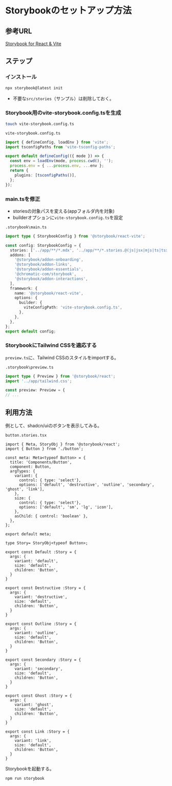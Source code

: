 # Storybookのセットアップ方法

## 参考URL

[Storybook for React & Vite](https://storybook.js.org/docs/get-started/frameworks/react-vite)

## ステップ

### インストール

```sh
npx storybook@latest init
```

- 不要な`src/stories`（サンプル）は削除しておく。

### Storybook用のvite-storybook.config.tsを生成

```sh
touch vite-storybook.config.ts
```

`vite-storybook.config.ts`

```ts
import { defineConfig, loadEnv } from 'vite';
import tsconfigPaths from 'vite-tsconfig-paths';

export default defineConfig(({ mode }) => {
  const env = loadEnv(mode, process.cwd(), '');
  process.env = { ...process.env, ...env };
  return {
    plugins: [tsconfigPaths()],
  };
});
```

### main.tsを修正

- storiesの対象パスを変える(appフォルダ内を対象)
- builderオプションに`vite-storybook.config.ts`を設定

`.storybook\main.ts`

```ts
import type { StorybookConfig } from '@storybook/react-vite';

const config: StorybookConfig = {
  stories: ['../app/**/*.mdx', '../app/**/*.stories.@(js|jsx|mjs|ts|tsx)'],
  addons: [
    '@storybook/addon-onboarding',
    '@storybook/addon-links',
    '@storybook/addon-essentials',
    '@chromatic-com/storybook',
    '@storybook/addon-interactions',
  ],
  framework: {
    name: '@storybook/react-vite',
    options: {
      builder: {
        viteConfigPath: 'vite-storybook.config.ts',
      },
    },
  },
};
export default config;
```

### StorybookにTailwind CSSを適応する

`preview.ts`に、Tailwind CSSのスタイルをimportする。

`.storybook\preview.ts`

```ts
import type { Preview } from '@storybook/react';
import '../app/tailwind.css';

const preview: Preview = {
// ...
```

## 利用方法

例として、shadcn/uiのボタンを表示してみる。

`button.stories.tsx`

```tsx
import { Meta, StoryObj } from '@storybook/react';
import { Button } from './button';

const meta: Meta<typeof Button> = {
  title: 'Components/Button',
  component: Button,
  argTypes: {
    variant: {
      control: { type: 'select'}, 
      options: ['default', 'destructive', 'outline', 'secondary', 'ghost', 'link'],
    },
    size: {
      control: { type: 'select'}, 
      options: ['default', 'sm', 'lg', 'icon'],
    },
    asChild: { control: 'boolean' },
  },
};

export default meta;

type Story= StoryObj<typeof Button>;

export const Default :Story = {
  args: {
    variant: 'default',
    size: 'default',
    children: 'Button',
  }
}

export const Destructive :Story = {
  args: {
    variant: 'destructive',
    size: 'default',
    children: 'Button',
  }
}

export const Outline :Story = {
  args: {
    variant: 'outline',
    size: 'default',
    children: 'Button',
  }
}

export const Secondary :Story = {
  args: {
    variant: 'secondary',
    size: 'default',
    children: 'Button',
  }
}

export const Ghost :Story = {
  args: {
    variant: 'ghost',
    size: 'default',
    children: 'Button',
  }
}

export const Link :Story = {
  args: {
    variant: 'link',
    size: 'default',
    children: 'Button',
  }
}
```

Storybookを起動する。

```sh
npm run storybook
```
